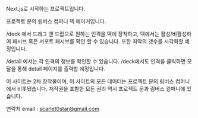 Next.js로 시작하는 프로젝트입니다.

프로젝트 문의 림버스 컴퍼니 덱 메이커입니다.

/deck 에서 드래그 앤 드랍으로 원하는 인격을 덱에 장착하고, 덱에서는 활성/비활성하여 패시브 혹은 서포트 패시브를 확인 할 수 있습니다. 또한 죄악의 갯수를 시각화할 예정입니다.

/detail 에서는 각 인격의 정보를 확인할 수 있습니다. /deck에서도 인격을 클릭하면 모달을 통해 detail 페이지를 출력할 예정입니다.

이 사이트는 2차 창작물이며, 이 사이트의 모든 데이터는 프로젝트 문의 림버스 컴퍼니에서 비롯됐습니다. 저작권을 포함한 모든 권리 역시 프로젝트 문과 림버스 컴퍼니에 있습니다.

연락처
email : scarlet0star@gmail.com